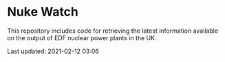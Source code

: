 # Nuke Watch

This repository includes code for retrieving the latest information available on the output of EDF nuclear power plants in the UK.

Last updated: 2021-02-12 03:06